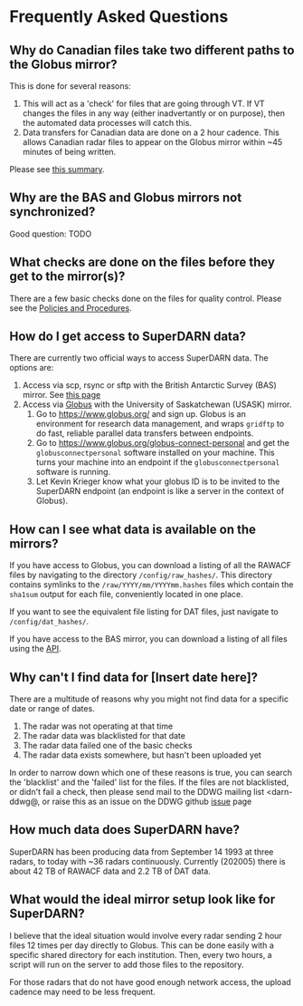 # Frequently Asked Questions

## Why do Canadian files take two different paths to the Globus mirror?
This is done for several reasons:
1. This will act as a 'check' for files that are going through VT. If VT changes the files in any
way (either inadvertantly or on purpose), then the automated data processes will catch this. 
2. Data transfers for Canadian data are done on a 2 hour cadence. This allows Canadian radar
files to appear on the Globus mirror within ~45 minutes of being written.

Please see [this summary](summary_data_transfers.md).

## Why are the BAS and Globus mirrors not synchronized?
Good question: TODO

## What checks are done on the files before they get to the mirror(s)?
There are a few basic checks done on the files for quality control. Please see the 
[Policies and Procedures](policies_procedures.md).

## How do I get access to SuperDARN data? 
There are currently two official ways to access SuperDARN data. 
The options are:
1. Access via scp, rsync or sftp with the British Antarctic Survey (BAS) mirror. 
See [this page](https://www.bas.ac.uk/project/superdarn/#data) 
1. Access via [Globus](https://www.globus.org/) with the University of Saskatchewan (USASK) mirror.
    1. Go to <https://www.globus.org/> and sign up. Globus is an environment for research data 
    management, and wraps `gridftp` to do fast, reliable parallel data transfers between endpoints.
    1. Go to <https://www.globus.org/globus-connect-personal> and get the `globusconnectpersonal` 
    software installed on your machine. This turns your machine into an endpoint if the 
    `globusconnectpersonal` software is running.
    1. Let Kevin Krieger know what your globus ID is to be invited to the SuperDARN endpoint 
    (an endpoint is like a server in the context of Globus).
    
## How can I see what data is available on the mirrors?
If you have access to Globus, you can download a listing of all the RAWACF files by navigating to 
the directory `/config/raw_hashes/`. This directory contains symlinks to the 
`/raw/YYYY/mm/YYYYmm.hashes` files which contain the `sha1sum` output for each file, conveniently 
located in one place.

If you want to see the equivalent file listing for DAT files, just navigate to `/config/dat_hashes/`.

If you have access to the BAS mirror, you can download a listing of all files using the 
[API](https://api.bas.ac.uk/superdarn/mirror/v3/).

## Why can't I find data for [Insert date here]?
There are a multitude of reasons why you might not find data for a specific date or range of dates.
1. The radar was not operating at that time
1. The radar data was blacklisted for that date
1. The radar data failed one of the basic checks
1. The radar data exists somewhere, but hasn't been uploaded yet

In order to narrow down which one of these reasons is true, you can search the 'blacklist' and the
'failed' list for the files. If the files are not blacklisted, or didn't fail a check, then please
send mail to the DDWG mailing list <darn-ddwg@, or raise this as an issue on the DDWG github 
[issue](https://github.com/SuperDARN/DDWG/issues) page

## How much data does SuperDARN have?
SuperDARN has been producing data from September 14 1993 at three radars, to today with ~36 radars 
continuously. Currently (202005) there is about 42 TB of RAWACF data and 2.2 TB of DAT data.


## What would the ideal mirror setup look like for SuperDARN?
I believe that the ideal situation would involve every radar sending 2 hour files 12 times per day
directly to Globus. This can be done easily with a specific shared directory for each institution. 
Then, every two hours, a script will run on the server to add those files to the repository.

For those radars that do not have good enough network access, the upload cadence may need to be 
less frequent.